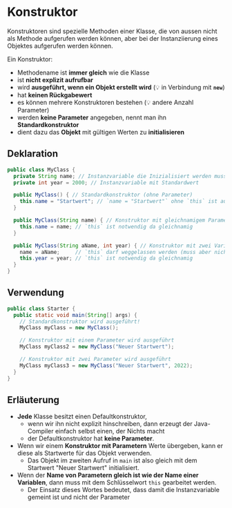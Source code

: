 # Konstruktor

Konstruktoren sind spezielle Methoden einer Klasse, die von aussen nicht als
Methode aufgerufen werden können, aber bei der Instanziierung eines Objektes
aufgerufen werden können.

Ein Konstruktor:

- Methodename ist **immer gleich** wie die Klasse
- ist **nicht explizit aufrufbar**
- wird **ausgeführt, wenn ein Objekt erstellt wird** (:bulb: in Verbindung mit
  **`new`**)
- hat **keinen Rückgabewert**
- es können mehrere Konstruktoren bestehen (:bulb: andere Anzahl Parameter)
- werden **keine Parameter** angegeben, nennt man ihn **Standardkonstruktor**
- dient dazu das **Objekt** mit gültigen Werten zu **initialisieren**

## Deklaration

```java title="MyClass.java Konstruktor Beispiele"
public class MyClass {
  private String name; // Instanzvariable die Inizialisiert werden muss!
  private int year = 2000; // Instanzvariable mit Standardwert

  public MyClass() { // Standardkonstruktor (ohne Parameter)
    this.name = "Startwert"; // `name = "Startwert"` ohne `this` ist auch gültig
  }

  public MyClass(String name) { // Konstruktor mit gleichnamigem Parameter
    this.name = name; // `this` ist notwendig da gleichnamig
  }

  public MyClass(String aName, int year) { // Konstruktor mit zwei Variablen
    name = aName;     // `this` darf weggelassen werden (muss aber nicht!)
    this.year = year; // `this` ist notwendig da gleichnamig
  }
}
```

## Verwendung

```java title="Starter.java verwendet MyClass"
public class Starter {
  public static void main(String[] args) {
    // Standardkonstruktor wird ausgeführt!
    MyClass myClass = new MyClass();

    // Konstruktor mit einem Parameter wird ausgeführt
    MyClass myClass2 = new MyClass("Neuer Startwert");

    // Konstruktor mit zwei Parameter wird ausgeführt
    MyClass myClass3 = new MyClass("Neuer Startwert", 2022);
  }
}
```

## Erläuterung

- **Jede** Klasse besitzt einen Defaultkonstruktor,
  - wenn wir ihn nicht explizit hinschreiben, dann erzeugt der Java-Compiler
    einfach selbst einen, der Nichts macht
  - der Defaultkonstruktor hat **keine Parameter**.
- Wenn wir einem **Konstruktor mit Parametern** Werte übergeben, kann er diese
  als Startwerte für das Objekt verwenden.
  - Das Objekt im zweiten Aufruf in `main` ist also gleich mit dem Startwert
    "Neuer Startwert" initialisiert.
- Wenn der **Name von Parametern gleich ist wie der Name einer Variablen**, dann
  muss mit dem Schlüsselwort `this` gearbeitet werden.
  - Der Einsatz dieses Wortes bedeutet, dass damit die Instanzvariable gemeint
    ist und nicht der Parameter
